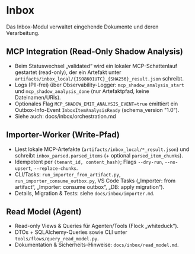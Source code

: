 # Inbox

Das Inbox-Modul verwaltet eingehende Dokumente und deren Verarbeitung.

## MCP Integration (Read-Only Shadow Analysis)

- Beim Statuswechsel „validated“ wird ein lokaler MCP-Schattenlauf gestartet (read-only), der ein Artefakt unter `artifacts/inbox_local/{ISO8601UTC}_{SHA256}_result.json` schreibt.
- Logs (PII-frei) über Observability-Logger: `mcp_shadow_analysis_start` und `mcp_shadow_analysis_done` (nur Artefaktpfad, keine Dateinamen/URIs).
- Optionales Flag `MCP_SHADOW_EMIT_ANALYSIS_EVENT=true` emittiert ein Outbox-Info-Event `InboxItemAnalysisReady` (schema_version "1.0").
- Siehe auch: docs/inbox/orchestration.md

## Importer-Worker (Write-Pfad)

- Liest lokale MCP-Artefakte (`artifacts/inbox_local/*_result.json`) und schreibt `inbox_parsed.parsed_items` (+ optional `parsed_item_chunks`).
- Idempotent per `(tenant_id, content_hash)`; Flags `--dry-run`, `--no-upsert`, `--replace-chunks`.
- CLI/Tasks: `run_importer_from_artifact.py`, `run_importer_consume_outbox.py`, VS Code Tasks („Importer: from artifact“, „Importer: consume outbox“, „DB: apply migration“).
- Details, Migration & Tests: siehe `docs/inbox/importer.md`.

## Read Model (Agent)

- Read-only Views & Queries für Agenten/Tools (Flock „whiteduck“).
- DTOs + SQLAlchemy-Queries sowie CLI unter `tools/flows/query_read_model.py`.
- Dokumentation & Sicherheits-Hinweise: `docs/inbox/read_model.md`.
